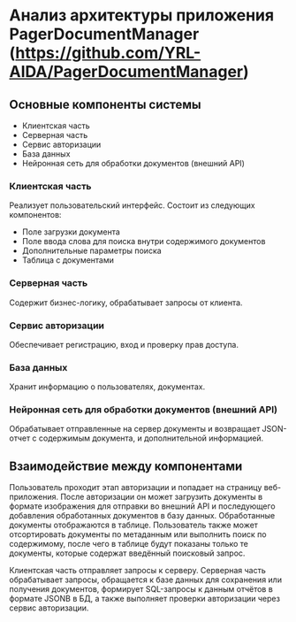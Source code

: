 # Анализ архитектуры приложения PagerDocumentManager (<https://github.com/YRL-AIDA/PagerDocumentManager>)

## Основные компоненты системы
- Клиентская часть
- Серверная часть
- Сервис авторизации
- База данных
- Нейронная сеть для обработки документов (внешний API)

### Клиентская часть
Реализует пользовательский интерфейс. Состоит из следующих компонентов:
- Поле загрузки документа
- Поле ввода слова для поиска внутри содержимого документов
- Дополнительные параметры поиска
- Таблица с документами

### Серверная часть
Содержит бизнес-логику, обрабатывает запросы от клиента.

### Сервис авторизации
Обеспечивает регистрацию, вход и проверку прав доступа.

### База данных
Хранит информацию о пользователях, документах.

### Нейронная сеть для обработки документов (внешний API)
Обрабатывает отправленные на сервер документы и возвращает JSON-отчет с содержимым документа, и дополнительной информацией.

## Взаимодействие между компонентами
Пользователь проходит этап авторизации и попадает на страницу веб-приложения. После авторизации он может загрузить документы в формате изображения для отправки во внешний API и последующего добавления обработанных документов в базу данных. Обработанные документы отображаются в таблице. Пользователь также может отсортировать документы по метаданным или выполнить поиск по содержимому, после чего в таблице будут показаны только те документы, которые содержат введённый поисковый запрос.

Клиентская часть отправляет запросы к серверу. Серверная часть обрабатывает запросы, обращается к базе данных для сохранения или получения документов, формирует SQL-запросы к данным отчётов в формате JSONB в БД, а также выполняет проверки авторизации через сервис авторизации.

